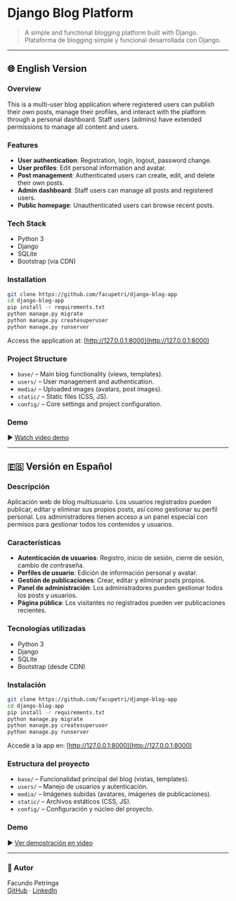 # Django Blog Platform

> A simple and functional blogging platform built with Django.  
> Plataforma de blogging simple y funcional desarrollada con Django.

---

## 🌐 English Version

### Overview

This is a multi-user blog application where registered users can publish their own posts, manage their profiles, and interact with the platform through a personal dashboard. Staff users (admins) have extended permissions to manage all content and users.

### Features

- **User authentication**: Registration, login, logout, password change.
- **User profiles**: Edit personal information and avatar.
- **Post management**: Authenticated users can create, edit, and delete their own posts.
- **Admin dashboard**: Staff users can manage all posts and registered users.
- **Public homepage**: Unauthenticated users can browse recent posts.

### Tech Stack

- Python 3
- Django
- SQLite
- Bootstrap (via CDN)

### Installation

```bash
git clone https://github.com/facupetri/django-blog-app
cd django-blog-app
pip install -r requirements.txt
python manage.py migrate
python manage.py createsuperuser
python manage.py runserver
```

Access the application at: [http://127.0.0.1:8000](http://127.0.0.1:8000)

### Project Structure

- `base/` – Main blog functionality (views, templates).
- `users/` – User management and authentication.
- `media/` – Uploaded images (avatars, post images).
- `static/` – Static files (CSS, JS).
- `config/` – Core settings and project configuration.

### Demo

▶️ [Watch video demo](https://www.loom.com/share/7c1ccd2fabe04a43869bf0a190eb58e8?sid=7b6891c9-8656-4f90-ada2-146886fb22a4)

---

## 🇪🇸 Versión en Español

### Descripción

Aplicación web de blog multiusuario. Los usuarios registrados pueden publicar, editar y eliminar sus propios posts, así como gestionar su perfil personal. Los administradores tienen acceso a un panel especial con permisos para gestionar todos los contenidos y usuarios.

### Características

- **Autenticación de usuarios**: Registro, inicio de sesión, cierre de sesión, cambio de contraseña.
- **Perfiles de usuario**: Edición de información personal y avatar.
- **Gestión de publicaciones**: Crear, editar y eliminar posts propios.
- **Panel de administración**: Los administradores pueden gestionar todos los posts y usuarios.
- **Página pública**: Los visitantes no registrados pueden ver publicaciones recientes.

### Tecnologías utilizadas

- Python 3
- Django
- SQLite
- Bootstrap (desde CDN)

### Instalación

```bash
git clone https://github.com/facupetri/django-blog-app
cd django-blog-app
pip install -r requirements.txt
python manage.py migrate
python manage.py createsuperuser
python manage.py runserver
```

Accedé a la app en: [http://127.0.0.1:8000](http://127.0.0.1:8000)

### Estructura del proyecto

- `base/` – Funcionalidad principal del blog (vistas, templates).
- `users/` – Manejo de usuarios y autenticación.
- `media/` – Imágenes subidas (avatares, imágenes de publicaciones).
- `static/` – Archivos estáticos (CSS, JS).
- `config/` – Configuración y núcleo del proyecto.

### Demo

▶️ [Ver demostración en video](https://www.loom.com/share/7c1ccd2fabe04a43869bf0a190eb58e8?sid=7b6891c9-8656-4f90-ada2-146886fb22a4)

---

### 👤 Autor

Facundo Petringa  
[GitHub](https://github.com/facupetri) · [LinkedIn](https://www.linkedin.com/in/facupetri/)
